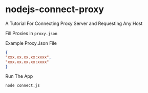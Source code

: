 # nodejs-connect-proxy
A Tutorial For Connecting Proxy Server and Requesting Any Host


Fill Proxies in ```proxy.json```

Example Proxy.Json File

```json
{
"xxx.xx.xx.xx:xxxx",
"xxx.xx.xx.xx:xxxx"
}
```


Run The App

```bash
node connect.js
```
